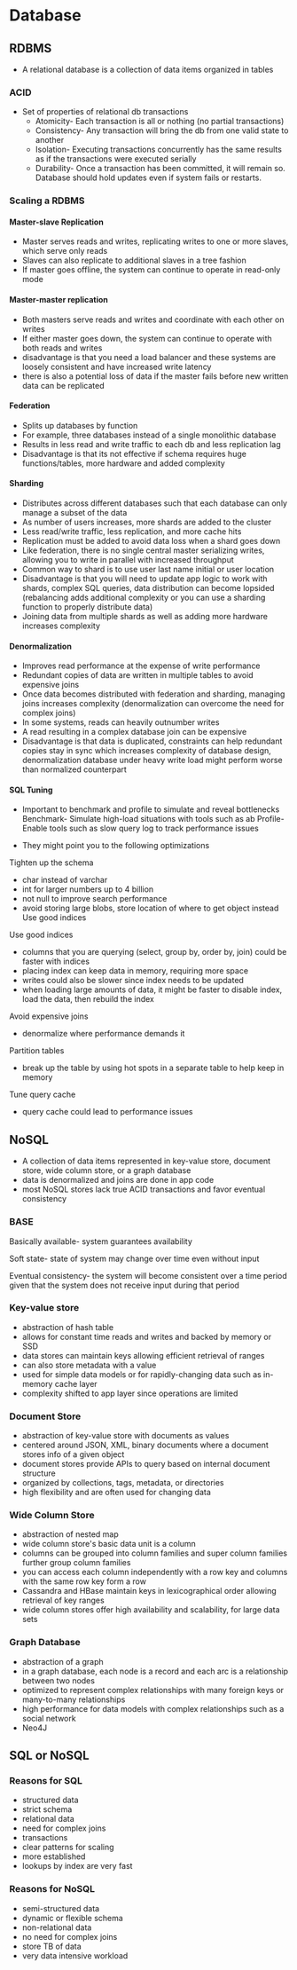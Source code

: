# Database

## RDBMS
- A relational database is a collection of data items organized in tables

### ACID
- Set of properties of relational db transactions
    - Atomicity- Each transaction is all or nothing (no partial transactions)
    - Consistency- Any transaction will bring the db from one valid state to another
    - Isolation- Executing transactions concurrently has the same results as if the transactions were executed serially
    - Durability- Once a transaction has been committed, it will remain so. Database should hold updates even if system fails or restarts.

### Scaling a RDBMS
#### Master-slave Replication
- Master serves reads and writes, replicating writes to one or more slaves, which serve only reads
- Slaves can also replicate to additional slaves in a tree fashion
- If master goes offline, the system can continue to operate in read-only mode

#### Master-master replication
- Both masters serve reads and writes and coordinate with each other on writes
- If either master goes down, the system can continue to operate with both reads and writes 
- disadvantage is that you need a load balancer and these systems are loosely consistent and have increased write latency
- there is also a potential loss of data if the master fails before new written data can be replicated

#### Federation
- Splits up databases by function
- For example, three databases instead of a single monolithic database
- Results in less read and write traffic to each db and less replication lag
- Disadvantage is that its not effective if schema requires huge functions/tables, more hardware and added complexity 

#### Sharding
- Distributes across different databases such that each database can only manage a subset of the data
- As number of users increases, more shards are added to the cluster
- Less read/write traffic, less replication, and more cache hits
- Replication must be added to avoid data loss when a shard goes down
- Like federation, there is no single central master serializing writes, allowing you to write in parallel with increased throughput
- Common way to shard is to use user last name initial or user location
- Disadvantage is that you will need to update app logic to work with shards, complex SQL queries, data distribution can become lopsided (rebalancing adds additional complexity or you can use a sharding function to properly distribute data)
- Joining data from multiple shards as well as adding more hardware increases complexity 

#### Denormalization
- Improves read performance at the expense of write performance
- Redundant copies of data are written in multiple tables to avoid expensive joins
- Once data becomes distributed with federation and sharding, managing joins increases complexity (denormalization can overcome the need for complex joins) 
- In some systems, reads can heavily outnumber writes
- A read resulting in a complex database join can be expensive
- Disadvantage is that data is duplicated, constraints can help redundant copies stay in sync which increases complexity of database design, denormalization database under heavy write load might perform worse than normalized counterpart

#### SQL Tuning
- Important to benchmark and profile to simulate and reveal bottlenecks
Benchmark- Simulate high-load situations with tools such as ab
Profile- Enable tools such as slow query log to track performance issues

- They might point you to the following optimizations

Tighten up the schema
- char instead of varchar
- int for larger numbers up to 4 billion
- not null to improve search performance
- avoid storing large blobs, store location of where to get object instead
Use good indices

Use good indices
- columns that you are querying (select, group by, order by, join) could be faster with indices
- placing index can keep data in memory, requiring more space
- writes could also be slower since index needs to be updated
- when loading large amounts of data, it might be faster to disable index, load the data, then rebuild the index

Avoid expensive joins
- denormalize where performance demands it 

Partition tables
- break up the table by using hot spots in a separate table to help keep in memory 

Tune query cache
- query cache could lead to performance issues

## NoSQL
- A collection of data items represented in key-value store, document store, wide column store, or a graph database 
- data is denormalized and joins are done in app code
- most NoSQL stores lack true ACID transactions and favor eventual consistency 

### BASE

Basically available- system guarantees availability

Soft state- state of system may change over time even without input

Eventual consistency- the system will become consistent over a time period given that the system does not receive input during that period

### Key-value store
- abstraction of hash table
- allows for constant time reads and writes and backed by memory or SSD 
- data stores can maintain keys allowing efficient retrieval of ranges
- can also store metadata with a value
- used for simple data models or for rapidly-changing data such as in-memory cache layer
- complexity shifted to app layer since operations are limited

### Document Store
- abstraction of key-value store with documents as values
- centered around JSON, XML, binary documents where a document stores info of a given object
- document stores provide APIs to query based on internal document structure
- organized by collections, tags, metadata, or directories
- high flexibility and are often used for changing data

### Wide Column Store
- abstraction of nested map
- wide column store's basic data unit is a column
- columns can be grouped into column families and super column families further group column families
- you can access each column independently with a row key and columns with the same row key form a row
- Cassandra and HBase maintain keys in lexicographical order allowing retrieval of key ranges
- wide column stores offer high availability and scalability, for large data sets 

### Graph Database
- abstraction of a graph
- in a graph database, each node is a record and each arc is a relationship between two nodes
- optimized to represent complex relationships with many foreign keys or many-to-many relationships
- high performance for data models with complex relationships such as a social network
- Neo4J

## SQL or NoSQL

### Reasons for SQL
- structured data
- strict schema
- relational data
- need for complex joins
- transactions
- clear patterns for scaling
- more established
- lookups by index are very fast

### Reasons for NoSQL
- semi-structured data
- dynamic or flexible schema
- non-relational data
- no need for complex joins
- store TB of data
- very data intensive workload 